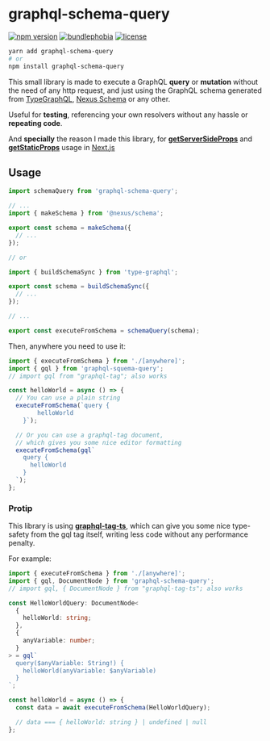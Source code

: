 # graphql-schema-query

[![npm version](https://badge.fury.io/js/graphql-schema-query.svg)](https://badge.fury.io/js/graphql-schema-query)
[![bundlephobia](https://badgen.net/bundlephobia/minzip/graphql-schema-query)](https://bundlephobia.com/result?p=graphql-schema-query)
[![license](https://badgen.net/github/license/pabloszx/graphql-schema-query)](https://github.com/pabloszx/graphql-schema-query)

```sh
yarn add graphql-schema-query
# or
npm install graphql-schema-query
```

This small library is made to execute a GraphQL **query** or **mutation** without the need of any http request, and just using the GraphQL schema generated from [TypeGraphQL](https://typegraphql.com/), [Nexus Schema](https://www.nexusjs.org/#/components/schema/about) or any other.

Useful for **testing**, referencing your own resolvers without any hassle or **repeating code**.

And **specially** the reason I made this library, for [**getServerSideProps**](https://nextjs.org/docs/basic-features/data-fetching#getserversideprops-server-side-rendering) and [**getStaticProps**](https://nextjs.org/docs/basic-features/data-fetching#getstaticprops-static-generation) usage in [Next.js](https://nextjs.org/)

## Usage

```ts
import schemaQuery from 'graphql-schema-query';

// ...
import { makeSchema } from '@nexus/schema';

export const schema = makeSchema({
  // ...
});

// or

import { buildSchemaSync } from 'type-graphql';

export const schema = buildSchemaSync({
  // ...
});

// ...

export const executeFromSchema = schemaQuery(schema);
```

Then, anywhere you need to use it:

```ts
import { executeFromSchema } from './[anywhere]';
import { gql } from 'graphql-squema-query';
// import gql from "graphql-tag"; also works

const helloWorld = async () => {
  // You can use a plain string
  executeFromSchema(`query {
        helloWorld
    }`);

  // Or you can use a graphql-tag document,
  // which gives you some nice editor formatting
  executeFromSchema(gql`
    query {
      helloWorld
    }
  `);
};
```

### Protip

This library is using [**graphql-tag-ts**](https://www.npmjs.com/package/graphql-tag-ts), which can give you some nice type-safety from the gql tag itself, writing less code without any performance penalty.

For example:

```ts
import { executeFromSchema } from './[anywhere]';
import { gql, DocumentNode } from 'graphql-schema-query';
// import gql, { DocumentNode } from "graphql-tag-ts"; also works

const HelloWorldQuery: DocumentNode<
  {
    helloWorld: string;
  },
  {
    anyVariable: number;
  }
> = gql`
  query($anyVariable: String!) {
    helloWorld(anyVariable: $anyVariable)
  }
`;

const helloWorld = async () => {
  const data = await executeFromSchema(HelloWorldQuery);

  // data === { helloWorld: string } | undefined | null
};
```
